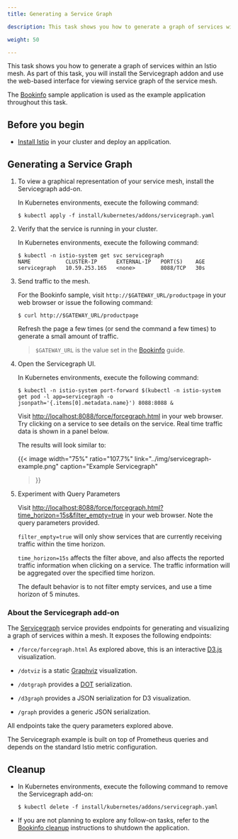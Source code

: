 ```yaml
---
title: Generating a Service Graph

description: This task shows you how to generate a graph of services within an Istio mesh.

weight: 50

---
```


This task shows you how to generate a graph of services within an Istio mesh.
As part of this task, you will install the Servicegraph addon and use
the web-based interface for viewing service graph of the service mesh.

The [Bookinfo](/docs/guides/bookinfo/) sample application is used as
the example application throughout this task.

## Before you begin

* [Install Istio](/docs/setup/) in your cluster and deploy an
  application.

## Generating a Service Graph

1.  To view a graphical representation of your service mesh, install the
    Servicegraph add-on.

    In Kubernetes environments, execute the following command:

    ```command
    $ kubectl apply -f install/kubernetes/addons/servicegraph.yaml
    ```

1.  Verify that the service is running in your cluster.

    In Kubernetes environments, execute the following command:

    ```command
    $ kubectl -n istio-system get svc servicegraph
    NAME           CLUSTER-IP      EXTERNAL-IP   PORT(S)    AGE
    servicegraph   10.59.253.165   <none>        8088/TCP   30s
    ```

1.  Send traffic to the mesh.

    For the Bookinfo sample, visit `http://$GATEWAY_URL/productpage` in your web
    browser or issue the following command:

    ```command
    $ curl http://$GATEWAY_URL/productpage
    ```

    Refresh the page a few times (or send the command a few times) to generate a
    small amount of traffic.

    > `$GATEWAY_URL` is the value set in the [Bookinfo](/docs/guides/bookinfo/) guide.

1.  Open the Servicegraph UI.

    In Kubernetes environments, execute the following command:

    ```command
    $ kubectl -n istio-system port-forward $(kubectl -n istio-system get pod -l app=servicegraph -o jsonpath='{.items[0].metadata.name}') 8088:8088 &
    ```

    Visit [http://localhost:8088/force/forcegraph.html](http://localhost:8088/force/forcegraph.html)
    in your web browser. Try clicking on a service to see details on
    the service. Real time traffic data is shown in a panel below.

    The results will look similar to:

    {{< image width="75%" ratio="107.7%"
    link="../img/servicegraph-example.png"
    caption="Example Servicegraph"
    >}}

1.  Experiment with Query Parameters

    Visit
    [http://localhost:8088/force/forcegraph.html?time_horizon=15s&filter_empty=true](http://localhost:8088/force/forcegraph.html?time_horizon=15s&filter_empty=true)
    in your web browser. Note the query parameters provided.

    `filter_empty=true` will only show services that are currently receiving traffic within the time horizon.

    `time_horizon=15s` affects the filter above, and also affects the
    reported traffic information when clicking on a service. The
    traffic information will be aggregated over the specified time
    horizon.

    The default behavior is to not filter empty services, and use a
    time horizon of 5 minutes.

### About the Servicegraph add-on

The [Servicegraph](https://github.com/istio/istio/tree/master/addons/servicegraph)
service provides endpoints for generating and visualizing a graph of
services within a mesh. It exposes the following endpoints:

* `/force/forcegraph.html` As explored above, this is an interactive
  [D3.js](https://d3js.org/) visualization.

* `/dotviz` is a static [Graphviz](https://www.graphviz.org/)
  visualization.

* `/dotgraph` provides a
  [DOT](https://en.wikipedia.org/wiki/DOT_(graph_description_language))
  serialization.

* `/d3graph` provides a JSON serialization for D3 visualization.

* `/graph` provides a generic JSON serialization.

All endpoints take the query parameters explored above.

The Servicegraph example is built on top of Prometheus queries and
depends on the standard Istio metric configuration.

## Cleanup

*   In Kubernetes environments, execute the following command to remove the
Servicegraph add-on:

    ```command
    $ kubectl delete -f install/kubernetes/addons/servicegraph.yaml
    ```

* If you are not planning to explore any follow-on tasks, refer to the
[Bookinfo cleanup](/docs/guides/bookinfo/#cleanup) instructions
to shutdown the application.
